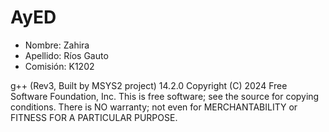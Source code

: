 # AyED

- Nombre: Zahira
- Apellido: Ríos Gauto
- Comisión: K1202  

g++ (Rev3, Built by MSYS2 project) 14.2.0
Copyright (C) 2024 Free Software Foundation, Inc.
This is free software; see the source for copying conditions.  There is NO
warranty; not even for MERCHANTABILITY or FITNESS FOR A PARTICULAR PURPOSE.
